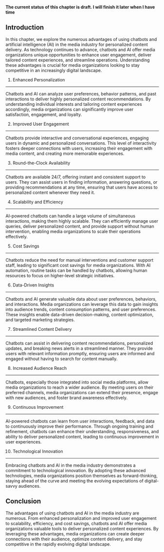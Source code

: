 **The current status of this chapter is draft. I will finish it later when I have time**

Introduction
------------

In this chapter, we explore the numerous advantages of using chatbots and artificial intelligence (AI) in the media industry for personalized content delivery. As technology continues to advance, chatbots and AI offer media organizations unique opportunities to enhance user engagement, deliver tailored content experiences, and streamline operations. Understanding these advantages is crucial for media organizations looking to stay competitive in an increasingly digital landscape.

1. Enhanced Personalization
---------------------------

Chatbots and AI can analyze user preferences, behavior patterns, and past interactions to deliver highly personalized content recommendations. By understanding individual interests and tailoring content experiences accordingly, media organizations can significantly improve user satisfaction, engagement, and loyalty.

2. Improved User Engagement
---------------------------

Chatbots provide interactive and conversational experiences, engaging users in dynamic and personalized conversations. This level of interactivity fosters deeper connections with users, increasing their engagement with media content, and creating more memorable experiences.

3. Round-the-Clock Availability
-------------------------------

Chatbots are available 24/7, offering instant and consistent support to users. They can assist users in finding information, answering questions, or providing recommendations at any time, ensuring that users have access to personalized content whenever they need it.

4. Scalability and Efficiency
-----------------------------

AI-powered chatbots can handle a large volume of simultaneous interactions, making them highly scalable. They can efficiently manage user queries, deliver personalized content, and provide support without human intervention, enabling media organizations to scale their operations effectively.

5. Cost Savings
---------------

Chatbots reduce the need for manual interventions and customer support staff, leading to significant cost savings for media organizations. With AI automation, routine tasks can be handled by chatbots, allowing human resources to focus on higher-level strategic initiatives.

6. Data-Driven Insights
-----------------------

Chatbots and AI generate valuable data about user preferences, behaviors, and interactions. Media organizations can leverage this data to gain insights into audience trends, content consumption patterns, and user preferences. These insights enable data-driven decision-making, content optimization, and targeted marketing strategies.

7. Streamlined Content Delivery
-------------------------------

Chatbots can assist in delivering content recommendations, personalized updates, and breaking news alerts in a streamlined manner. They provide users with relevant information promptly, ensuring users are informed and engaged without having to search for content manually.

8. Increased Audience Reach
---------------------------

Chatbots, especially those integrated into social media platforms, allow media organizations to reach a wider audience. By meeting users on their preferred channels, media organizations can extend their presence, engage with new audiences, and foster brand awareness effectively.

9. Continuous Improvement
-------------------------

AI-powered chatbots can learn from user interactions, feedback, and data to continuously improve their performance. Through ongoing training and refinement, chatbots can enhance their understanding, responsiveness, and ability to deliver personalized content, leading to continuous improvement in user experiences.

10. Technological Innovation
----------------------------

Embracing chatbots and AI in the media industry demonstrates a commitment to technological innovation. By adopting these advanced technologies, media organizations position themselves as forward-thinking, staying ahead of the curve and meeting the evolving expectations of digital-savvy audiences.

Conclusion
----------

The advantages of using chatbots and AI in the media industry are numerous. From enhanced personalization and improved user engagement to scalability, efficiency, and cost savings, chatbots and AI offer media organizations valuable tools to deliver personalized content experiences. By leveraging these advantages, media organizations can create deeper connections with their audience, optimize content delivery, and stay competitive in the rapidly evolving digital landscape.
